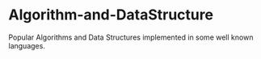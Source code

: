 # Algorithm-and-DataStructure
Popular Algorithms and Data Structures implemented in some well known languages.
